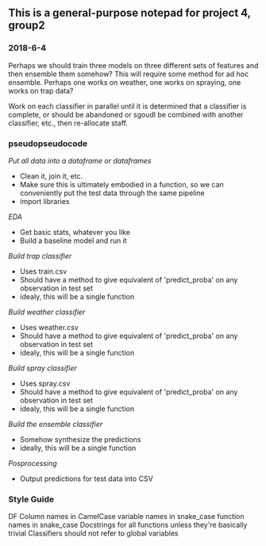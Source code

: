 ## This is a general-purpose notepad for project 4, group2

### 2018-6-4

Perhaps we should train three models on three different sets of features and then ensemble them somehow?
This will require some method for ad hoc ensemble.  Perhaps one works on weather, one works on spraying, one works on trap data?

Work on each classifier in parallel until it is determined that a classifier is complete, or should be abandoned or sgoudl be combined with another classifier, etc., then re-allocate staff.


### pseudopseudocode

*Put all data into a dataframe or dataframes*
 * Clean it, join it, etc.  
 * Make sure this is ultimately embodied in a function, so we can conveniently put the test data through the same pipeline
 * import libraries
  
*EDA* 
 * Get basic stats, whatever you like  
 * Build a baseline model and run it

*Build trap classifier*  
 * Uses train.csv  
 * Should have a method to give equivalent of 'predict_proba' on any observation in test set  
 * idealy, this will be a single function  

*Build weather classifier*
 * Uses weather.csv
 * Should have a method to give equivalent of 'predict_proba' on  any observation in test set
 * idealy, this will be a single function

*Build spray classifier* 
 * Uses spray.csv  
 * Should have a method to give equivalent of 'predict_proba' on  any observation in test set  
 * idealy, this will be a single function  

*Build the ensemble classifier*
 * Somehow synthesize the predictions  
 * ideally, this will be a single function  

*Posprocessing*
 * Output predictions for test data into CSV  


### Style Guide

DF Column names in CamelCase
variable names in snake_case
function names in snake_case
Docstrings for all functions unless they're basically trivial
Classifiers should not refer to global variables
